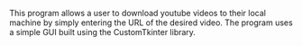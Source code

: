 This program allows a user to download youtube videos to their local machine by simply entering the URL of the desired video.
The program uses a simple GUI built using the CustomTkinter library. 

